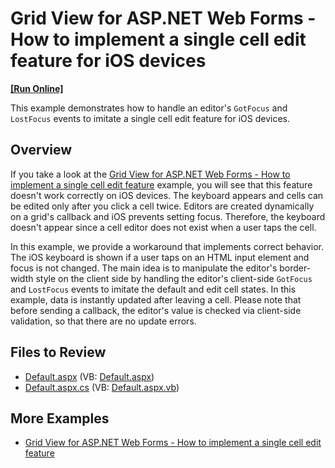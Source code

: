 # Grid View for ASP.NET Web Forms - How to implement a single cell edit feature for iOS devices
<!-- run online -->
**[[Run Online]](https://codecentral.devexpress.com/e4600/)**
<!-- run online end -->

This example demonstrates how to handle an editor's `GotFocus` and `LostFocus` events to imitate a single cell edit feature for iOS devices.

## Overview

If you take a look at the [Grid View for ASP.NET Web Forms - How to implement a single cell edit feature](https://github.com/DevExpress-Examples/asp-net-web-forms-grid-single-cell-editing) example, you will see that this feature doesn't work correctly on iOS devices. The keyboard appears and cells can be edited only after you click a cell twice. Editors are created dynamically on a grid's callback and iOS prevents setting focus. Therefore, the keyboard doesn't appear since a cell editor does not exist when a user taps the cell.

In this example, we provide a workaround that implements correct behavior. The iOS keyboard is shown if a user taps on an HTML input element and focus is not changed. The main idea is to manipulate the editor's border-width style on the client side by handling the editor's client-side `GotFocus` and `LostFocus` events to imitate the default and edit cell states. In this example, data is instantly updated after leaving a cell. Please note that before sending a callback, the editor's value is checked via client-side validation, so that there are no update errors.

## Files to Review

* [Default.aspx](./CS/WebSite/Default.aspx) (VB: [Default.aspx](./VB/WebSite/Default.aspx))
* [Default.aspx.cs](./CS/WebSite/Default.aspx.cs) (VB: [Default.aspx.vb](./VB/WebSite/Default.aspx.vb))

## More Examples

* [Grid View for ASP.NET Web Forms - How to implement a single cell edit feature](https://github.com/DevExpress-Examples/asp-net-web-forms-grid-single-cell-editing)

